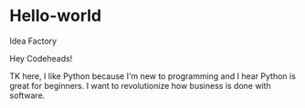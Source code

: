 # Hello-world
Idea Factory

Hey Codeheads!

TK here, I like Python because I'm new to programming and I hear Python is great for beginners. I want to revolutionize how business is done with software.
